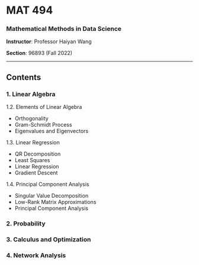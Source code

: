 # MAT 494
### Mathematical Methods in Data Science

**Instructor**: Professor Haiyan Wang

**Section**: 96893 (Fall 2022)

--------------------------------------------------

## Contents

### 1. Linear Algebra

1.2. Elements of Linear Algebra

* Orthogonality
* Gram-Schmidt Process
* Eigenvalues and Eigenvectors

1.3. Linear Regression
* QR Decomposition
* Least Squares
* Linear Regression
* Gradient Descent

1.4. Principal Component Analysis
* Singular Value Decomposition
* Low-Rank Matrix Approximations
* Principal Component Analysis

### 2. Probability

### 3. Calculus and Optimization

### 4. Network Analysis
